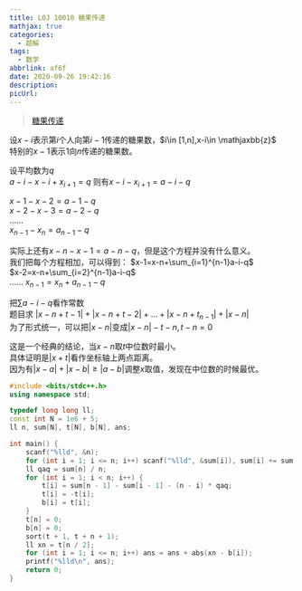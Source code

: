 ```yaml
---
title: LOJ 10010 糖果传递
mathjax: true
categories:
  - 题解
tags:
  - 数学
abbrlink: af6f
date: 2020-09-26 19:42:16
description:
picUrl:
---
```



>[糖果传递](https://loj.ac/problem/10010)  

设$x-i$表示第$i$个人向第$i-1$传递的糖果数，$i\in [1,n],x-i\in \mathjaxbb{z}$  
特别的$x-1$表示$1$向$n$传递的糖果数。  

设平均数为$q$  
$a-i-x-i+x_{i+1}=q$
则有$x-i-x_{i+1}=a-i-q$  
  
$x-1-x-2=a-1-q$  
$x-2-x-3=a-2-q$  
$......$  
$x_{n-1}-x_{n}=a_{n-1}-q$  

实际上还有$x-n-x-1=a-n-q$，但是这个方程并没有什么意义。  
我们把每个方程相加，可以得到：
$x-1=x-n+\sum_{i=1}^{n-1}a-i-q$   
$x-2=x-n+\sum_{i=2}^{n-1}a-i-q$   
$......$
$x_{n-1}=x_{n}+a_{n-1}-q$    

把$\sum a-i-q$看作常数  
题目求 $\lvert x-n+t-1\rvert+\lvert x-n+t-2\rvert+...+\lvert x-n+t_{n-1}\rvert+\lvert x-n\rvert$  
为了形式统一，可以把$\lvert x-n\rvert$变成$\lvert x-n\rvert-t-n,t-n=0$  

这是一个经典的结论，当$x-n$取$t$中位数时最小。  
具体证明是$\lvert x+t\rvert$看作坐标轴上两点距离。  
因为有$\lvert x-a\rvert+\lvert x-b\rvert\geq \lvert a-b\rvert$调整$x$取值，发现在中位数的时候最优。

```cpp
#include <bits/stdc++.h>
using namespace std;

typedef long long ll;
const int N = 1e6 + 5;
ll n, sum[N], t[N], b[N], ans;

int main() {
    scanf("%lld", &n);
    for (int i = 1; i <= n; i++) scanf("%lld", &sum[i]), sum[i] += sum[i - 1];
    ll qaq = sum[n] / n;
	for (int i = 1; i < n; i++) {
        t[i] = sum[n - 1] - sum[i - 1] - (n - i) * qaq;
		t[i] = -t[i];
		b[i] = t[i];
	}
	t[n] = 0;
	b[n] = 0;
	sort(t + 1, t + n + 1);
	ll xn = t[n / 2];
	for (int i = 1; i <= n; i++) ans = ans + abs(xn - b[i]);
	printf("%lld\n", ans);
	return 0;
}
```